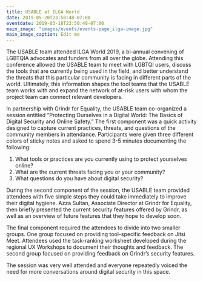 ```yaml
---
title: USABLE at ILGA World
date: 2019-05-20T23:50:48-07:00
eventdate: 2019-03-18T23:50:48-07:00
main_image: "images/events/events-page_ilga-image.jpg"
main_image_caption: Edit me
---
```


The USABLE team attended ILGA World 2019, a bi-annual convening of LGBTQIA advocates and funders from all over the globe. Attending this conference allowed the USABLE team to meet with LGBTQI users, discuss the tools that are currently being used in the field, and better understand the threats that this particular community is facing in different parts of the world. Ultimately, this information shapes the tool teams that the USABLE team works with and expand the network of at-risk users with whom the project team can connect relevant developers.

In partnership with Grindr for Equality, the USABLE team co-organized a session entitled “Protecting Ourselves in a Digital World: The Basics of Digital Security and Online Safety.” The first component was a quick activity designed to capture current practices, threats, and questions of the community members in attendance. Participants were given three different colors of sticky notes and asked to spend 3-5 minutes documenting the following:

1. What tools or practices are you currently using to protect yourselves online?
2. What are the current threats facing you or your community?
3. What questions do you have about digital security?

During the second component of the session, the USABLE team provided attendees with five simple steps they could take immediately to improve their digital hygiene. Azza Sultan, Associate Director at Grindr for Equality, then briefly presented the current security features offered by Grindr, as well as an overview of future features that they hope to develop soon.

The final component required the attendees to divide into two smaller groups. One group focused on providing tool-specific feedback on Jitsi Meet. Attendees used the task-ranking worksheet developed during the regional UX Workshops to document their thoughts and feedback. The second group focused on providing feedback on Grindr’s security features.

The session was very well attended and everyone repeatedly voiced the need for more conversations around digital security in this space.
